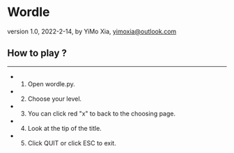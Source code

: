 # Wordle

version 1.0, 2022-2-14, by YiMo Xia, <yimoxia@outlook.com>

## How to play ?

***

- 1. Open wordle.py.
- 2. Choose your level.
- 3. You can click red "x" to back to the choosing page.
- 4. Look at the tip of the title.
- 5. Click QUIT or click ESC to exit.
